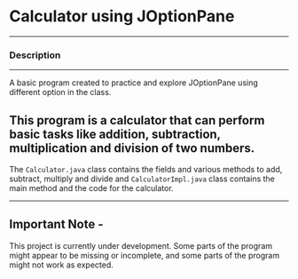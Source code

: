 # Calculator using JOptionPane

---

### Description

---

A basic program created to practice and explore
JOptionPane using different option in the class.

This program is a calculator that can perform basic
tasks like addition, subtraction, multiplication and
division of two numbers.
---

The `Calculator.java` class contains the fields and
various methods to add, subtract, multiply and divide
and `CalculatorImpl.java` class contains the main
method and the code for the calculator.

---

## Important Note -

This project is currently under development. Some parts of the program might
appear to be missing or incomplete, and some parts of the program might not work as expected.